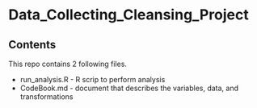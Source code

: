 # Data_Collecting_Cleansing_Project
## Contents

This repo contains 2 following files.
* run_analysis.R - R scrip to perform analysis
* CodeBook.md - document that describes the variables, data, and transformations

